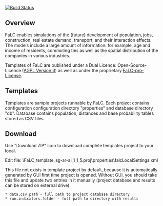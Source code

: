 [![Build Status](http://www.falc-sim.org/images/falc_entire_logo_v03.png)](http://www.falc-sim.org)

## Overview

FaLC enables simulations of the (future) development of population, jobs, construction, real estate demand, transport, and their interaction effects. The models include a large amount of information: for example, age and income of residents, commuting ties as well as the spatial distribution of the companies in various industries. 

Templates of FaLC are published under a Dual Licence: Open-Source-Licence ([AGPL Version 3](http://www.gnu.org/licenses/licenses.en.html)) as well as under the proprietary [FaLC-pro-License](http://www.falc-sim.org/documents/FaLC-pro_Licence-Agreement_en.pdf).

## Templates

Templates are sample projects runnable by FaLC. Each project contains configuration configuration directory "properties" and database directory "db". 
Database contains population, distances and base probability tables stored as CSV files.

## Download

Use "Download ZIP" icon to download complete templates project to your local.

Edit file: \FaLC_template_sg-ar-ai_1_1_5.proj\properties\falcLocalSettings.xml 

This file not exists in template project by default, because it is automatically generated by GUI first time project is opened. 
Without GUI, you should take this file and update two entries in it manually (project database and results can be stored on external drive).

	* data.csv.path - full path to project database directory
	* run.indicators.folder - full path to directory with results




